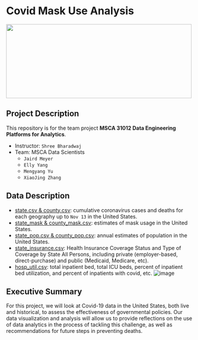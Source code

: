# Covid Mask Use Analysis

<img src='https://socialdigital.iadb.org/sites/default/files/2021-02/SPH_Newsletters_Blogs_NOV_GS-POST-copia-3.png' width='500' height='200'>

## Project Description
This repository is for the team project **MSCA 31012 Data Engineering Platforms for Analytics**.
* Instructor: `Shree Bharadwaj`
* Team: MSCA Data Scientists 
  * `Jaird Meyer`
  * `Elly Yang`
  * `Mengyang Yu`
  * `XiaoJing Zhang`

## Data Description
* [state.csv & county.csv](https://github.com/nytimes/covid-19-data/blob/master/live/us-counties.csv): cumulative coronavirus cases and deaths for each geography up to `Nov 13` in the United States. 
* [state_mask & county_mask.csv](https://github.com/nytimes/covid-19-data/blob/master/mask-use/mask-use-by-county.csv): estimates of mask usage in the United States.  
* [state_pop.csv & county_pop.csv](https://www.census.gov/data/tables/time-series/demo/popest/2010s-counties-total.html): annual estimates of population in the United States.
* [state_insurance.csv](https://www.census.gov/data/tables/time-series/demo/income-poverty/cps-hi/hi-01.html): Health Insurance Coverage Status and Type of Coverage by State All Persons, including private (employer-based, direct-purchase) and public (Medicaid, Medicare, etc).  
* [hosp_util.csv](https://www.census.gov/data/tables/time-series/demo/popest/2010s-counties-total.html): total inpatient bed, total ICU beds, percent of inpatient bed utilization, and percent of inpatients with covid, etc. 
![image](https://user-images.githubusercontent.com/49420323/128660642-9e11f37c-6a4f-4ced-966c-4678c7b303dd.png)

## Executive Summary
For this project, we will look at Covid-19 data in the United States, both live and historical, to assess the effectiveness of governmental policies. Our data visualization and analysis will allow us to provide reflections on the use of data analytics in the process of tackling this challenge, as well as recommendations for future steps in preventing deaths.

